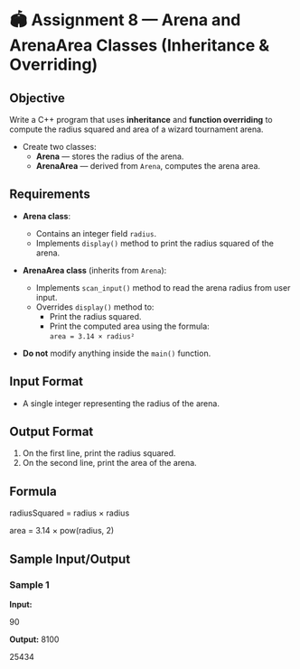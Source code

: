 # 🏟️ Assignment 8 — Arena and ArenaArea Classes (Inheritance & Overriding)

## Objective
Write a C++ program that uses **inheritance** and **function overriding** to compute the radius squared and area of a wizard tournament arena.

- Create two classes:
  - **Arena** — stores the radius of the arena.
  - **ArenaArea** — derived from `Arena`, computes the arena area.

## Requirements
- **Arena class**:
  - Contains an integer field `radius`.
  - Implements `display()` method to print the radius squared of the arena.

- **ArenaArea class** (inherits from `Arena`):
  - Implements `scan_input()` method to read the arena radius from user input.
  - Overrides `display()` method to:
    - Print the radius squared.
    - Print the computed area using the formula:  
      `area = 3.14 × radius²`

- **Do not** modify anything inside the `main()` function.


## Input Format
- A single integer representing the radius of the arena.


## Output Format
1. On the first line, print the radius squared.  
2. On the second line, print the area of the arena.  


## Formula

radiusSquared = radius × radius

area = 3.14 × pow(radius, 2)

## Sample Input/Output

### Sample 1
**Input:**

90

**Output:**
8100

25434
